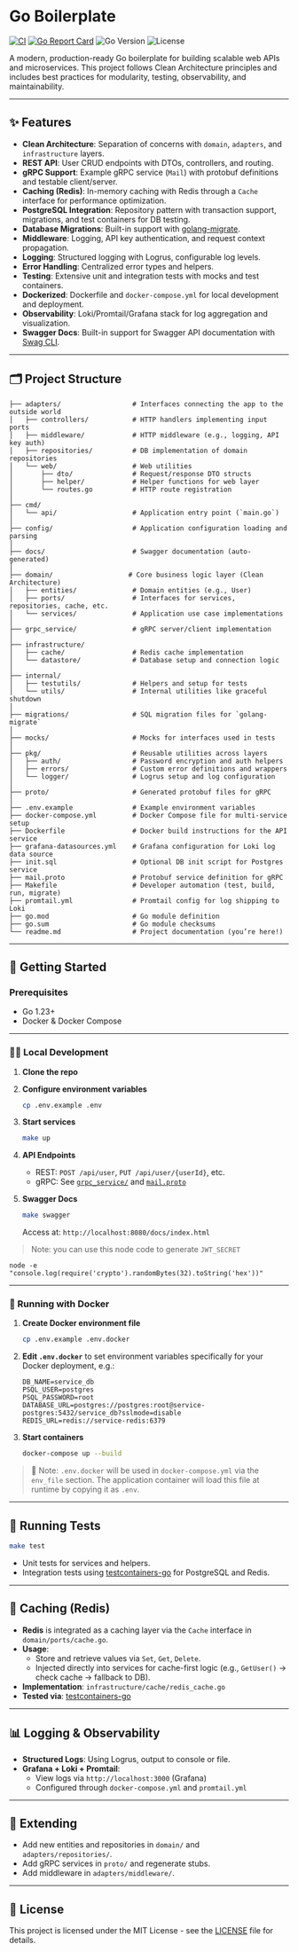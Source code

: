 # Go Boilerplate

[![CI](https://github.com/chud-lori/go-boilerplate/actions/workflows/ci.yaml/badge.svg)](https://github.com/chud-lori/go-boilerplate/actions/workflows/ci.yaml)
[![Go Report Card](https://goreportcard.com/badge/github.com/chud-lori/go-boilerplate)](https://goreportcard.com/report/github.com/chud-lori/go-boilerplate)
![Go Version](https://img.shields.io/badge/go-1.23+-blue)
![License](https://img.shields.io/github/license/chud-lori/go-boilerplate)

A modern, production-ready Go boilerplate for building scalable web APIs and microservices. This project follows Clean Architecture principles and includes best practices for modularity, testing, observability, and maintainability.

---

## ✨ Features

- **Clean Architecture**: Separation of concerns with `domain`, `adapters`, and `infrastructure` layers.
- **REST API**: User CRUD endpoints with DTOs, controllers, and routing.
- **gRPC Support**: Example gRPC service (`Mail`) with protobuf definitions and testable client/server.
- **Caching (Redis)**: In-memory caching with Redis through a `Cache` interface for performance optimization.
- **PostgreSQL Integration**: Repository pattern with transaction support, migrations, and test containers for DB testing.
- **Database Migrations**: Built-in support with [golang-migrate](https://github.com/golang-migrate/migrate).
- **Middleware**: Logging, API key authentication, and request context propagation.
- **Logging**: Structured logging with Logrus, configurable log levels.
- **Error Handling**: Centralized error types and helpers.
- **Testing**: Extensive unit and integration tests with mocks and test containers.
- **Dockerized**: Dockerfile and `docker-compose.yml` for local development and deployment.
- **Observability**: Loki/Promtail/Grafana stack for log aggregation and visualization.
- **Swagger Docs**: Built-in support for Swagger API documentation with [Swag CLI](https://github.com/swaggo/swag).

---

## 🗂️ Project Structure

```
├── adapters/                  # Interfaces connecting the app to the outside world
│   ├── controllers/           # HTTP handlers implementing input ports
│   ├── middleware/            # HTTP middleware (e.g., logging, API key auth)
│   ├── repositories/          # DB implementation of domain repositories
│   └── web/                   # Web utilities
│       ├── dto/               # Request/response DTO structs
│       ├── helper/            # Helper functions for web layer
│       └── routes.go          # HTTP route registration
│
├── cmd/
│   └── api/                   # Application entry point (`main.go`)
│
├── config/                    # Application configuration loading and parsing
│
├── docs/                      # Swagger documentation (auto-generated)
│
├── domain/                   # Core business logic layer (Clean Architecture)
│   ├── entities/              # Domain entities (e.g., User)
│   ├── ports/                 # Interfaces for services, repositories, cache, etc.
│   └── services/              # Application use case implementations
│
├── grpc_service/              # gRPC server/client implementation
│
├── infrastructure/
│   ├── cache/                 # Redis cache implementation
│   └── datastore/             # Database setup and connection logic
│
├── internal/
│   ├── testutils/             # Helpers and setup for tests
│   └── utils/                 # Internal utilities like graceful shutdown
│
├── migrations/                # SQL migration files for `golang-migrate`
│
├── mocks/                     # Mocks for interfaces used in tests
│
├── pkg/                       # Reusable utilities across layers
│   ├── auth/                  # Password encryption and auth helpers
│   ├── errors/                # Custom error definitions and wrappers
│   └── logger/                # Logrus setup and log configuration
│
├── proto/                     # Generated protobuf files for gRPC
│
├── .env.example               # Example environment variables
├── docker-compose.yml         # Docker Compose file for multi-service setup
├── Dockerfile                 # Docker build instructions for the API service
├── grafana-datasources.yml    # Grafana configuration for Loki log data source
├── init.sql                   # Optional DB init script for Postgres service
├── mail.proto                 # Protobuf service definition for gRPC
├── Makefile                   # Developer automation (test, build, run, migrate)
├── promtail.yml               # Promtail config for log shipping to Loki
├── go.mod                     # Go module definition
├── go.sum                     # Go module checksums
└── readme.md                  # Project documentation (you’re here!)
```


---

## 🚀 Getting Started

### Prerequisites

- Go 1.23+
- Docker & Docker Compose

---

### 🧑‍💻 Local Development

1. **Clone the repo**
2. **Configure environment variables**
   ```sh
   cp .env.example .env
   ```
3. **Start services**
   ```sh
   make up
   ```

4. **API Endpoints**
   - REST: `POST /api/user`, `PUT /api/user/{userId}`, etc.
   - gRPC: See [`grpc_service/`](grpc_service/) and [`mail.proto`](mail.proto)

5. **Swagger Docs**
   ```sh
   make swagger
   ```
   Access at: `http://localhost:8080/docs/index.html`

> Note: you can use this node code to generate `JWT_SECRET`

`node -e "console.log(require('crypto').randomBytes(32).toString('hex'))"`

---

### 🐳 Running with Docker

1. **Create Docker environment file**
   ```sh
   cp .env.example .env.docker
   ```

2. **Edit `.env.docker`** to set environment variables specifically for your Docker deployment, e.g.:
   ```
   DB_NAME=service_db
   PSQL_USER=postgres
   PSQL_PASSWORD=root
   DATABASE_URL=postgres://postgres:root@service-postgres:5432/service_db?sslmode=disable
   REDIS_URL=redis://service-redis:6379
   ```

3. **Start containers**
   ```sh
   docker-compose up --build
   ```

> 📝 Note: `.env.docker` will be used in `docker-compose.yml` via the `env_file` section. The application container will load this file at runtime by copying it as `.env`.

---

## 🧪 Running Tests

```sh
make test
```

- Unit tests for services and helpers.
- Integration tests using [testcontainers-go](https://github.com/testcontainers/testcontainers-go) for PostgreSQL and Redis.

---

## 🔁 Caching (Redis)

- **Redis** is integrated as a caching layer via the `Cache` interface in `domain/ports/cache.go`.
- **Usage**:
  - Store and retrieve values via `Set`, `Get`, `Delete`.
  - Injected directly into services for cache-first logic (e.g., `GetUser()` → check cache → fallback to DB).
- **Implementation**: `infrastructure/cache/redis_cache.go`
- **Tested via**: [testcontainers-go](https://github.com/testcontainers/testcontainers-go)

---

## 📊 Logging & Observability

- **Structured Logs**: Using Logrus, output to console or file.
- **Grafana + Loki + Promtail**:
  - View logs via `http://localhost:3000` (Grafana)
  - Configured through `docker-compose.yml` and `promtail.yml`

---

## 🧱 Extending

- Add new entities and repositories in `domain/` and `adapters/repositories/`.
- Add gRPC services in `proto/` and regenerate stubs.
- Add middleware in `adapters/middleware/`.

---

## 🪪 License

This project is licensed under the MIT License - see the [LICENSE](LICENSE) file for details.
